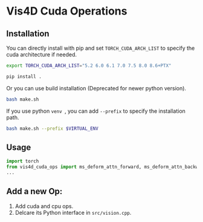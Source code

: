 # Vis4D Cuda Operations

## Installation

You can directly install with pip and set `TORCH_CUDA_ARCH_LIST` to specify the cuda architecture if needed.
```bash
export TORCH_CUDA_ARCH_LIST="5.2 6.0 6.1 7.0 7.5 8.0 8.6+PTX"

pip install .
```

Or you can use build installation (Deprecated for newer python version).
```bash
bash make.sh
```

If you use python `venv `, you can add `--prefix` to specify the installation path.
```bash
bash make.sh --prefix $VIRTUAL_ENV
```

## Usage
```python
import torch
from vis4d_cuda_ops import ms_deform_attn_forward, ms_deform_attn_backward
...
```

## Add a new Op:
1. Add cuda and cpu ops.
2. Delcare its Python interface in `src/vision.cpp`.
